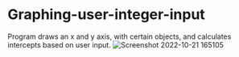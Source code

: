 # Graphing-user-integer-input
Program draws an x and y axis, with certain objects, and calculates intercepts based on user input.
![Screenshot 2022-10-21 165105](https://user-images.githubusercontent.com/99052906/197301096-594dfcde-d1f6-4a06-afab-4d333a2551a1.jpg)
